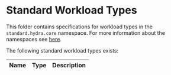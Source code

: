 # Standard Workload Types

This folder contains specifications for workload types in the `standard.hydra.core` namespace. For more information about the namespaces see [here](../../2.overview_and_terminology.md#extending-hydra).

The following standard workload types exists:

| Name | Type | Description |
|-----------|------|----------|
